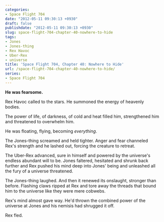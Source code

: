 ```yaml
---
categories:
- Space Flight 704
date: "2012-05-11 09:30:13 +0930"
draft: false
publishdate: "2012-05-11 09:30:13 +0930"
slug: space-flight-704-chapter-40-nowhere-to-hide
tags:
- Jones
- Jones-thing
- Rex Havoc
- Uber-Rex
- universe
title: 'Space Flight 704, Chapter 40: Nowhere to Hide'
url: /space-flight-704-chapter-40-nowhere-to-hide/
series:
- Space Flight 704
---
```

**He was fearsome.**

Rex Havoc called to the stars. He summoned the energy of heavenly
bodies.

The power of life, of darkness, of cold and heat filled him,
strengthened him and threatened to overwhelm him.

He was floating, flying, becoming *everything*.

The Jones-thing screamed and held tighter. Anger and fear channeled
Rex's strength and he lashed out, forcing the creature to retreat.

The Uber-Rex advanced, sure in himself and powered by the universe's
endless abundant will to be. Jones faltered, hesitated and shrunk back
further and Rex pushed his mind deep into Jones' being and unleashed all
the fury of a universe threatened.

The Jones-thing laughed. And then it renewed its onslaught, stronger
than before. Flashing claws ripped at Rex and tore away the threads that
bound him to the universe like they were mere cobwebs.

Rex's mind almost gave way. He'd thrown the combined power of the
universe at Jones and his nemisis had shrugged it off.

Rex fled.
